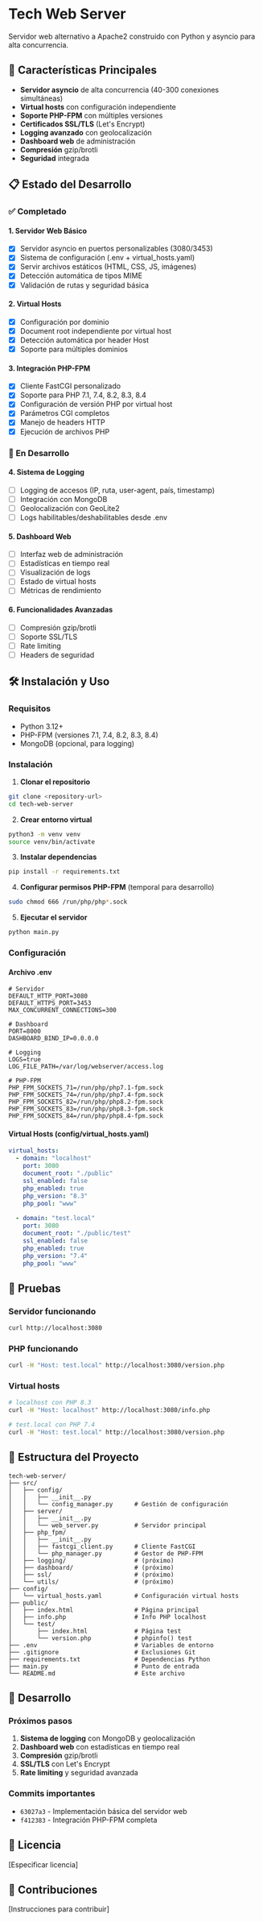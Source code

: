 # Tech Web Server

Servidor web alternativo a Apache2 construido con Python y asyncio para alta concurrencia.

## 🚀 Características Principales

- **Servidor asyncio** de alta concurrencia (40-300 conexiones simultáneas)
- **Virtual hosts** con configuración independiente
- **Soporte PHP-FPM** con múltiples versiones
- **Certificados SSL/TLS** (Let's Encrypt)
- **Logging avanzado** con geolocalización
- **Dashboard web** de administración
- **Compresión** gzip/brotli
- **Seguridad** integrada

## 📋 Estado del Desarrollo

### ✅ Completado

#### 1. Servidor Web Básico
- [x] Servidor asyncio en puertos personalizables (3080/3453)
- [x] Sistema de configuración (.env + virtual_hosts.yaml)
- [x] Servir archivos estáticos (HTML, CSS, JS, imágenes)
- [x] Detección automática de tipos MIME
- [x] Validación de rutas y seguridad básica

#### 2. Virtual Hosts
- [x] Configuración por dominio
- [x] Document root independiente por virtual host
- [x] Detección automática por header Host
- [x] Soporte para múltiples dominios

#### 3. Integración PHP-FPM
- [x] Cliente FastCGI personalizado
- [x] Soporte para PHP 7.1, 7.4, 8.2, 8.3, 8.4
- [x] Configuración de versión PHP por virtual host
- [x] Parámetros CGI completos
- [x] Manejo de headers HTTP
- [x] Ejecución de archivos PHP

### 🔄 En Desarrollo

#### 4. Sistema de Logging
- [ ] Logging de accesos (IP, ruta, user-agent, país, timestamp)
- [ ] Integración con MongoDB
- [ ] Geolocalización con GeoLite2
- [ ] Logs habilitables/deshabilitables desde .env

#### 5. Dashboard Web
- [ ] Interfaz web de administración
- [ ] Estadísticas en tiempo real
- [ ] Visualización de logs
- [ ] Estado de virtual hosts
- [ ] Métricas de rendimiento

#### 6. Funcionalidades Avanzadas
- [ ] Compresión gzip/brotli
- [ ] Soporte SSL/TLS
- [ ] Rate limiting
- [ ] Headers de seguridad

## 🛠️ Instalación y Uso

### Requisitos
- Python 3.12+
- PHP-FPM (versiones 7.1, 7.4, 8.2, 8.3, 8.4)
- MongoDB (opcional, para logging)

### Instalación

1. **Clonar el repositorio**
```bash
git clone <repository-url>
cd tech-web-server
```

2. **Crear entorno virtual**
```bash
python3 -m venv venv
source venv/bin/activate
```

3. **Instalar dependencias**
```bash
pip install -r requirements.txt
```

4. **Configurar permisos PHP-FPM** (temporal para desarrollo)
```bash
sudo chmod 666 /run/php/php*.sock
```

5. **Ejecutar el servidor**
```bash
python main.py
```

### Configuración

#### Archivo .env
```env
# Servidor
DEFAULT_HTTP_PORT=3080
DEFAULT_HTTPS_PORT=3453
MAX_CONCURRENT_CONNECTIONS=300

# Dashboard
PORT=8000
DASHBOARD_BIND_IP=0.0.0.0

# Logging
LOGS=true
LOG_FILE_PATH=/var/log/webserver/access.log

# PHP-FPM
PHP_FPM_SOCKETS_71=/run/php/php7.1-fpm.sock
PHP_FPM_SOCKETS_74=/run/php/php7.4-fpm.sock
PHP_FPM_SOCKETS_82=/run/php/php8.2-fpm.sock
PHP_FPM_SOCKETS_83=/run/php/php8.3-fpm.sock
PHP_FPM_SOCKETS_84=/run/php/php8.4-fpm.sock
```

#### Virtual Hosts (config/virtual_hosts.yaml)
```yaml
virtual_hosts:
  - domain: "localhost"
    port: 3080
    document_root: "./public"
    ssl_enabled: false
    php_enabled: true
    php_version: "8.3"
    php_pool: "www"
  
  - domain: "test.local"
    port: 3080
    document_root: "./public/test"
    ssl_enabled: false
    php_enabled: true
    php_version: "7.4"
    php_pool: "www"
```

## 🧪 Pruebas

### Servidor funcionando
```bash
curl http://localhost:3080
```

### PHP funcionando
```bash
curl -H "Host: test.local" http://localhost:3080/version.php
```

### Virtual hosts
```bash
# localhost con PHP 8.3
curl -H "Host: localhost" http://localhost:3080/info.php

# test.local con PHP 7.4
curl -H "Host: test.local" http://localhost:3080/version.php
```

## 📁 Estructura del Proyecto

```
tech-web-server/
├── src/
│   ├── config/
│   │   ├── __init__.py
│   │   └── config_manager.py      # Gestión de configuración
│   ├── server/
│   │   ├── __init__.py
│   │   └── web_server.py          # Servidor principal
│   ├── php_fpm/
│   │   ├── __init__.py
│   │   ├── fastcgi_client.py      # Cliente FastCGI
│   │   └── php_manager.py         # Gestor de PHP-FPM
│   ├── logging/                   # (próximo)
│   ├── dashboard/                 # (próximo)
│   ├── ssl/                       # (próximo)
│   └── utils/                     # (próximo)
├── config/
│   └── virtual_hosts.yaml         # Configuración virtual hosts
├── public/
│   ├── index.html                 # Página principal
│   ├── info.php                   # Info PHP localhost
│   └── test/
│       ├── index.html             # Página test
│       └── version.php            # phpinfo() test
├── .env                           # Variables de entorno
├── .gitignore                     # Exclusiones Git
├── requirements.txt               # Dependencias Python
├── main.py                        # Punto de entrada
└── README.md                      # Este archivo
```

## 🔧 Desarrollo

### Próximos pasos
1. **Sistema de logging** con MongoDB y geolocalización
2. **Dashboard web** con estadísticas en tiempo real
3. **Compresión** gzip/brotli
4. **SSL/TLS** con Let's Encrypt
5. **Rate limiting** y seguridad avanzada

### Commits importantes
- `63027a3` - Implementación básica del servidor web
- `f412383` - Integración PHP-FPM completa

## 📝 Licencia

[Especificar licencia]

## 🤝 Contribuciones

[Instrucciones para contribuir]
